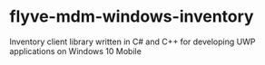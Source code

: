 # flyve-mdm-windows-inventory

Inventory client library written in C# and C++ for developing UWP applications on Windows 10 Mobile
